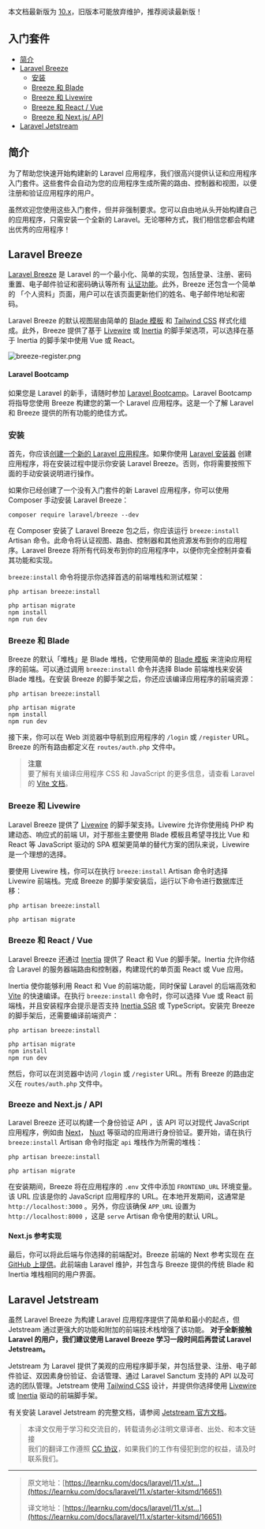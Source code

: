 本文档最新版为 [10.x](https://learnku.com/docs/laravel/10.x)，旧版本可能放弃维护，推荐阅读最新版！

## 入门套件

+   [简介](#introduction)
+   [Laravel Breeze](#laravel-breeze)
    +   [安装](#laravel-breeze-installation)
    +   [Breeze 和 Blade](#breeze-and-blade)
    +   [Breeze 和 Livewire](#breeze-and-livewire)
    +   [Breeze 和 React / Vue](#breeze-and-inertia)
    +   [Breeze 和 Next.js/ API](#breeze-and-next)
+   [Laravel Jetstream](#laravel-jetstream)

## 简介

为了帮助您快速开始构建新的 Laravel 应用程序，我们很高兴提供认证和应用程序入门套件。这些套件会自动为您的应用程序生成所需的路由、控制器和视图，以便注册和验证应用程序的用户。

虽然欢迎您使用这些入门套件，但并非强制要求。您可以自由地从头开始构建自己的应用程序，只需安装一个全新的 Laravel。无论哪种方式，我们相信您都会构建出优秀的应用程序！

## Laravel Breeze

[Laravel Breeze](https://github.com/laravel/breeze) 是 Laravel 的一个最小化、简单的实现，包括登录、注册、密码重置、电子邮件验证和密码确认等所有 [认证功能](https://learnku.com/docs/laravel/11.x/authenticationmd)。此外，Breeze 还包含一个简单的 「个人资料」页面，用户可以在该页面更新他们的姓名、电子邮件地址和密码。

Laravel Breeze 的默认视图层由简单的 [Blade 模板](https://learnku.com/docs/laravel/11.x/blademd) 和 [Tailwind CSS](https://tailwindcss.com/) 样式化组成。此外，Breeze 提供了基于 [Livewire](https://livewire.laravel.com/) 或 [Inertia](https://inertiajs.com/) 的脚手架选项，可以选择在基于 Inertia 的脚手架中使用 Vue 或 React。

![breeze-register.png](https://laravel.com/img/docs/breeze-register.png)

#### Laravel Bootcamp

如果您是 Laravel 的新手，请随时参加 [Laravel Bootcamp](https://bootcamp.laravel.com/)。Laravel Bootcamp 将指导您使用 Breeze 构建您的第一个 Laravel 应用程序。这是一个了解 Laravel 和 Breeze 提供的所有功能的绝佳方式。

### 安装

首先，你应该[创建一个新的 Laravel 应用程序](https://learnku.com/docs/laravel/11.x/installationmd)。如果你使用 [Laravel 安装器](https://learnku.com/docs/laravel/11.x/installationmd#creating-a-laravel-project) 创建应用程序，将在安装过程中提示你安装 Laravel Breeze。否则，你将需要按照下面的手动安装说明进行操作。

如果你已经创建了一个没有入门套件的新 Laravel 应用程序，你可以使用 Composer 手动安装 Laravel Breeze：

```shell
composer require laravel/breeze --dev
```

在 Composer 安装了 Laravel Breeze 包之后，你应该运行 `breeze:install` Artisan 命令。此命令将认证视图、路由、控制器和其他资源发布到你的应用程序。Laravel Breeze 将所有代码发布到你的应用程序中，以便你完全控制并查看其功能和实现。

`breeze:install` 命令将提示你选择首选的前端堆栈和测试框架：

```shell
php artisan breeze:install

php artisan migrate
npm install
npm run dev
```

### Breeze 和 Blade

Breeze 的默认「堆栈」是 Blade 堆栈，它使用简单的 [Blade 模板](https://learnku.com/docs/laravel/11.x/blademd) 来渲染应用程序的前端。可以通过调用 `breeze:install` 命令并选择 Blade 前端堆栈来安装 Blade 堆栈。在安装 Breeze 的脚手架之后，你还应该编译应用程序的前端资源：

```shell
php artisan breeze:install

php artisan migrate
npm install
npm run dev
```

接下来，你可以在 Web 浏览器中导航到应用程序的 `/login` 或 `/register` URL。Breeze 的所有路由都定义在 `routes/auth.php` 文件中。

> **注意**  
> 要了解有关编译应用程序 CSS 和 JavaScript 的更多信息，请查看 Laravel 的 [Vite 文档](https://learnku.com/docs/laravel/11.x/vitemd#running-vite)。

### Breeze 和 Livewire

Laravel Breeze 提供了 [Livewire](https://livewire.laravel.com/) 的脚手架支持。Livewire 允许你使用纯 PHP 构建动态、响应式的前端 UI，对于那些主要使用 Blade 模板且希望寻找比 Vue 和 React 等 JavaScript 驱动的 SPA 框架更简单的替代方案的团队来说，Livewire 是一个理想的选择。

要使用 Livewire 栈，你可以在执行 `breeze:install` Artisan 命令时选择 Livewire 前端栈。完成 Breeze 的脚手架安装后，运行以下命令进行数据库迁移：

```shell
php artisan breeze:install

php artisan migrate
```

### Breeze 和 React / Vue

Laravel Breeze 还通过 [Inertia](https://inertiajs.com/) 提供了 React 和 Vue 的脚手架。Inertia 允许你结合 Laravel 的服务器端路由和控制器，构建现代的单页面 React 或 Vue 应用。

Inertia 使你能够利用 React 和 Vue 的前端功能，同时保留 Laravel 的后端高效和 [Vite](https://vitejs.dev/) 的快速编译。在执行 `breeze:install` 命令时，你可以选择 Vue 或 React 前端栈，并且安装程序会提示是否支持 [Inertia SSR](https://inertiajs.com/server-side-rendering) 或 TypeScript。安装完 Breeze 的脚手架后，还需要编译前端资产：

```shell
php artisan breeze:install

php artisan migrate
npm install
npm run dev
```

然后，你可以在浏览器中访问 `/login` 或 `/register` URL。所有 Breeze 的路由定义在 `routes/auth.php` 文件中。

### Breeze and Next.js / API

Laravel Breeze 还可以构建一个身份验证 API ，该 API 可以对现代 JavaScript 应用程序，例如由 [Next](https://nextjs.org/)， [Nuxt](https://nuxt.com/) 等驱动的应用进行身份验证。要开始，请在执行 `breeze:install` Artisan 命令时指定 `api` 堆栈作为所需的堆栈：

```shell
php artisan breeze:install

php artisan migrate
```

在安装期间，Breeze 将在应用程序的 `.env` 文件中添加 `FRONTEND_URL` 环境变量。该 URL 应该是你的 JavaScript 应用程序的 URL。在本地开发期间，这通常是 `http://localhost:3000` 。另外，你应该确保 `APP_URL` 设置为 `http://localhost:8000` ，这是 `serve` Artisan 命令使用的默认 URL。

#### Next.js 参考实现

最后，你可以将此后端与你选择的前端配对。Breeze 前端的 Next 参考实现在 [在 GitHub 上提供](https://github.com/laravel/breeze-next)。此前端由 Laravel 维护，并包含与 Breeze 提供的传统 Blade 和 Inertia 堆栈相同的用户界面。

## Laravel Jetstream

虽然 Laravel Breeze 为构建 Laravel 应用程序提供了简单和最小的起点，但 Jetstream 通过更强大的功能和附加的前端技术栈增强了该功能。 **对于全新接触 Laravel 的用户，我们建议使用 Laravel Breeze 学习一段时间后再尝试 Laravel Jetstream。**

Jetstream 为 Laravel 提供了美观的应用程序脚手架，并包括登录、注册、电子邮件验证、双因素身份验证、会话管理、通过 Laravel Sanctum 支持的 API 以及可选的团队管理。Jetstream 使用 [Tailwind CSS](https://tailwindcss.com/) 设计，并提供你选择使用 [Livewire](https://livewire.laravel.com/) 或 [Inertia](https://inertiajs.com/) 驱动的前端脚手架。

有关安装 Laravel Jetstream 的完整文档，请参阅 [Jetstream 官方文档](https://jetstream.laravel.com/)。

> 本译文仅用于学习和交流目的，转载请务必注明文章译者、出处、和本文链接  
> 我们的翻译工作遵照 [CC 协议](https://learnku.com/docs/guide/cc4.0/6589)，如果我们的工作有侵犯到您的权益，请及时联系我们。

* * *

> 原文地址：[https://learnku.com/docs/laravel/11.x/st...](https://learnku.com/docs/laravel/11.x/starter-kitsmd/16651)
> 
> 译文地址：[https://learnku.com/docs/laravel/11.x/st...](https://learnku.com/docs/laravel/11.x/starter-kitsmd/16651)